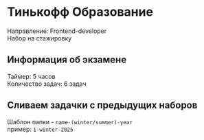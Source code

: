 # Тинькофф Образование

Направление: Frontend-developer\
Набор на стажировку

## Информация об экзамене

Таймер: 5 часов\
Количество задач: 6 задач

## Сливаем задачки с предыдущих наборов
Шаблон папки - `name-(winter/summer)-year`\
пример: `1-winter-2025`

